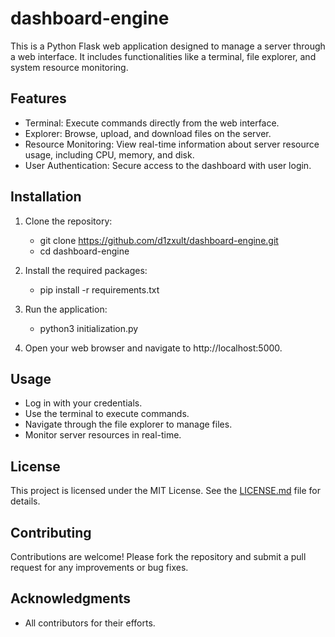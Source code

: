 # dashboard-engine

This is a Python Flask web application designed to manage a server through a web interface. It includes functionalities like a terminal, file explorer, and system resource monitoring.

## Features

- Terminal: Execute commands directly from the web interface.
- Explorer: Browse, upload, and download files on the server.
- Resource Monitoring: View real-time information about server resource usage, including CPU, memory, and disk.
- User Authentication: Secure access to the dashboard with user login.

## Installation

1. Clone the repository:
   - git clone https://github.com/d1zxult/dashboard-engine.git
   - cd dashboard-engine

2. Install the required packages:
   - pip install -r requirements.txt

3. Run the application:
   - python3 initialization.py

4. Open your web browser and navigate to http://localhost:5000.

## Usage

- Log in with your credentials.
- Use the terminal to execute commands.
- Navigate through the file explorer to manage files.
- Monitor server resources in real-time.

## License

This project is licensed under the MIT License. See the [LICENSE.md](LICENSE.md) file for details.

## Contributing

Contributions are welcome! Please fork the repository and submit a pull request for any improvements or bug fixes.

## Acknowledgments

- All contributors for their efforts.

